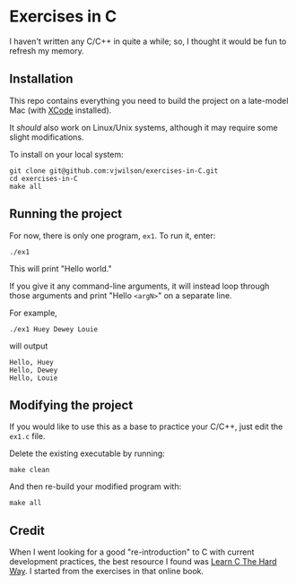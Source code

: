 # Exercises in C

I haven't written any C/C++ in quite a while; so, I thought it would be fun to refresh my memory.

## Installation

This repo contains everything you need to build the project on a late-model Mac (with [XCode](https://developer.apple.com/xcode/downloads/) installed).

It _should_ also work on Linux/Unix systems, although it may require some slight modifications.

To install on your local system: 

    git clone git@github.com:vjwilson/exercises-in-C.git
    cd exercises-in-C
    make all

## Running the project

For now, there is only one program, `ex1`. To run it, enter:

    ./ex1
    
This will print "Hello world."

If you give it any command-line arguments, it will instead loop through those arguments and print "Hello `<argN>`" on a separate line.

For example,

    ./ex1 Huey Dewey Louie


will output

    Hello, Huey
    Hello, Dewey
    Hello, Louie

## Modifying the project

If you would like to use this as a base to practice your C/C++, just edit the `ex1.c` file.

Delete the existing executable by running:

    make clean

And then re-build your modified program with:

    make all

## Credit

When I went looking for a good "re-introduction" to C with current development practices, the best resource I found was [Learn C The Hard Way](http://c.learncodethehardway.org/). I started from the exercises in that online book.
